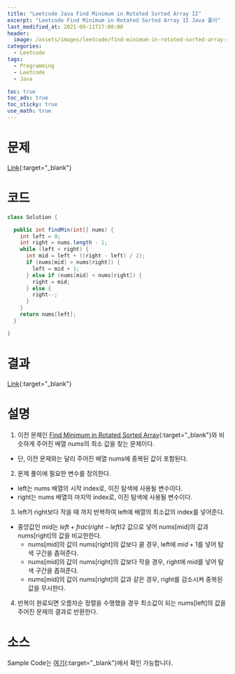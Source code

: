 ```yaml
---
title: "Leetcode Java Find Minimum in Rotated Sorted Array II"
excerpt: "Leetcode Find Minimum in Rotated Sorted Array II Java 풀이"
last_modified_at: 2021-09-11T17:00:00
header:
  image: /assets/images/leetcode/find-minimum-in-rotated-sorted-array-ii.png
categories:
  - Leetcode
tags:
  - Programming
  - Leetcode
  - Java

toc: true
toc_ads: true
toc_sticky: true
use_math: true
---
```

# 문제
[Link](https://leetcode.com/problems/find-minimum-in-rotated-sorted-array-ii/){:target="_blank"}

# 코드
```java
class Solution {

  public int findMin(int[] nums) {
    int left = 0;
    int right = nums.length - 1;
    while (left < right) {
      int mid = left + ((right - left) / 2);
      if (nums[mid] > nums[right]) {
        left = mid + 1;
      } else if (nums[mid] < nums[right]) {
        right = mid;
      } else {
        right--;
      }
    }
    return nums[left];
  }

}
```

# 결과
[Link](https://leetcode.com/submissions/detail/552978633/){:target="_blank"}

# 설명
1. 이전 문제인 [Find Minimum in Rotated Sorted Array](../find-minimum-in-rotated-sorted-array){:target="_blank"}와 비슷하게 주어진 배열 nums의 최소 값을 찾는 문제이다.
- 단, 이전 문제와는 달리 주어진 배열 nums에 중복된 값이 포함된다.

2. 문제 풀이에 필요한 변수를 정의한다.
- left는 nums 배열의 시작 index로, 이진 탐색에 사용될 변수이다.
- right는 nums 배열의 마지막 index로, 이진 탐색에 사용될 변수이다.

3. left가 right보다 작을 때 까지 반복하여 left에 배열의 최소값의 index를 넣어준다.
- 중앙값인 mid는 $left + frac{(right - left)}{2}$ 값으로 넣어 nums[mid]의 값과 nums[right]의 값을 비교한한다.
  - nums[mid]의 값이 nums[right]의 값보다 클 경우, left에 $mid + 1$를 넣어 탐색 구간을 좁혀준다.
  - nums[mid]의 값이 nums[right]의 값보다 작을 경우, right에 mid를 넣어 탐색 구간을 좁혀준다.
  - nums[mid]의 값이 nums[right]의 값과 같은 경우, right를 감소시켜 중복된 값을 무시한다.

4. 반복이 완료되면 오름차순 정렬을 수행했을 경우 최소값이 되는 nums[left]의 값을 주어진 문제의 결과로 반환한다.

# 소스
Sample Code는 [여기](https://github.com/GracefulSoul/leetcode/blob/master/src/main/java/gracefulsoul/problems/FindMinimumInRotatedSortedArrayII.java){:target="_blank"}에서 확인 가능합니다.